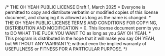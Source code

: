/*
                 THE OH YEAH PUBLIC LICENSE
                                  Draft 1, March 2025
 *
  Everyone is permitted to copy and distribute verbatim or modified
  copies of this license document, and changing it is allowed as long
  as the name is changed.
 *
                   THE OH YEAH PUBLIC LICENSE
    TERMS AND CONDITIONS FOR COPYING, DISTRIBUTION AND MODIFICATION
 *
   0. This license document permits you to DO WHAT THE FUCK YOU WANT TO
      as long as you SAY OH YEAH.
 *
  This program is distributed in the hope that it will make you say OH YEAH,
  but WITHOUT ANY WARRANTY; without even the implied warranty of
 USEFULNESS or FITNESS FOR A PARTICULAR PURPOSE.
 */